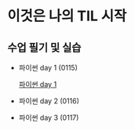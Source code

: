 # 이것은 나의 TIL 시작


## 수업 필기 및 실습
- 파이썬 day 1 (0115)
  
  [파이썬 day 1](https://github.com/hyunacho0810/TIL/blob/master/%ED%8C%8C%EC%9D%B4%EC%8D%AC%20day1%200115)

- 파이썬 day 2 (0116)

- 파이썬 day 3 (0117)

